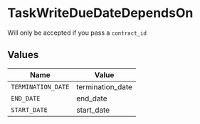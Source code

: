 # TaskWriteDueDateDependsOn

Will only be accepted if you pass a `contract_id`


## Values

| Name               | Value              |
| ------------------ | ------------------ |
| `TERMINATION_DATE` | termination_date   |
| `END_DATE`         | end_date           |
| `START_DATE`       | start_date         |